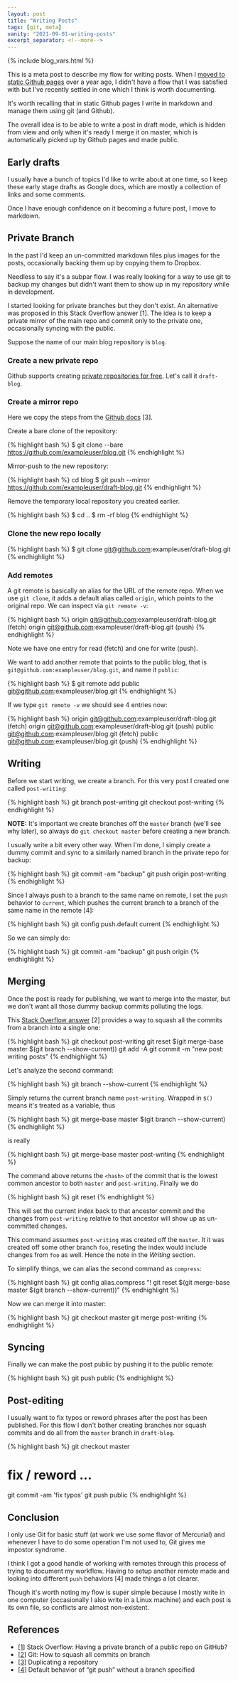 ```yaml
---
layout: post
title: "Writing Posts"
tags: [git, meta]
vanity: "2021-09-01-writing-posts"
excerpt_separator: <!--more-->
---
```


{% include blog_vars.html %}


This is a meta post to describe my flow for writing posts. When I [moved to static Github pages]({{site.url}}/blog/2020/07/11/from-wordpress-to-jekyll.html) over a year ago, I didn't have a flow that I was satisfied with but I've recently settled in one which I think is worth documenting.

<!--more-->

It's worth recalling that in static Github pages I write in markdown and manage them using git (and Github).

The overall idea is to be able to write a post in draft mode, which is hidden from view and only when it's ready I merge it on master, which is automatically picked up by Github pages and made public.

## Early drafts

I usually have a bunch of topics I'd like to write about at one time, so I keep these early stage drafts as Google docs, which are mostly a collection of links and some comments.

Once I have enough confidence on it becoming a future post, I move to markdown.

## Private Branch

In the past I'd keep an un-committed markdown files plus images for the posts, occasionally backing them up by copying them to Dropbox.

Needless to say it's a subpar flow. I was really looking for a way to use git to backup my changes but didn't want them to show up in my repository while in development.

I started looking for private branches but they don't exist. An alternative was proposed in this Stack Overflow answer [1]. The idea is to keep a private mirror of the main repo and commit only to the private one, occasionally syncing with the public.

Suppose the name of our main blog repository is `blog`.

### Create a new private repo

Github supports creating [private repositories for free](https://github.blog/2019-01-07-new-year-new-github/). Let's call it `draft-blog`.

### Create a mirror repo

Here we copy the steps from the [Github docs](https://docs.github.com/en/github/creating-cloning-and-archiving-repositories/creating-a-repository-on-github/duplicating-a-repository) [3].

Create a bare clone of the repository:

{% highlight bash %}
$ git clone --bare https://github.com/exampleuser/blog.git
{% endhighlight %}

Mirror-push to the new repository:

{% highlight bash %}
cd blog
$ git push --mirror https://github.com/exampleuser/draft-blog.git
{% endhighlight %}

Remove the temporary local repository you created earlier.

{% highlight bash %}
$ cd ..
$ rm -rf blog
{% endhighlight %}

### Clone the new repo locally

{% highlight bash %}
$ git clone git@github.com:exampleuser/draft-blog.git
{% endhighlight %}

### Add remotes

A git remote is basically an alias for the URL of the remote repo. When we use `git clone`, it adds a default alias called `origin`, which points to the original repo. We can inspect via `git remote -v`:

{% highlight bash %}
origin  git@github.com:exampleuser/draft-blog.git (fetch)
origin  git@github.com:exampleuser/draft-blog.git (push)
{% endhighlight %}

Note we have one entry for read (fetch) and one for write (push).

We want to add another remote that points to the public blog, that is `git@github.com:exampleuser/blog.git`, and name it `public`:

{% highlight bash %}
$ git remote add public git@github.com:exampleuser/blog.git
{% endhighlight %}

If we type `git remote -v` we should see 4 entries now:

{% highlight bash %}
origin  git@github.com:exampleuser/draft-blog.git (fetch)
origin  git@github.com:exampleuser/draft-blog.git (push)
public  git@github.com:exampleuser/blog.git (fetch)
public  git@github.com:exampleuser/blog.git (push)
{% endhighlight %}


## Writing

Before we start writing, we create a branch. For this very post I created one called `post-writing`:

{% highlight bash %}
git branch post-writing
git checkout post-writing
{% endhighlight %}

**NOTE:** It's important we create branches off the `master` branch (we'll see why later), so always do `git checkout master` before creating a new branch.

I usually write a bit every other way. When I'm done, I simply create a dummy commit and sync to a similarly named branch in the private repo for backup:

{% highlight bash %}
git commit -am "backup"
git push origin post-writing
{% endhighlight %}

Since I always push to a branch to the same name on remote, I set the `push` behavior to `current`, which pushes the current branch to a branch of the same name in the remote [4]:

{% highlight bash %}
git config push.default current
{% endhighlight %}

So we can simply do:

{% highlight bash %}
git commit -am "backup"
git push origin
{% endhighlight %}

## Merging

Once the post is ready for publishing, we want to merge into the master, but we don't want all those dummy backup commits polluting the logs.

This [Stack Overflow answer](https://stackoverflow.com/questions/25356810/git-how-to-squash-all-commits-on-branch) [2] provides a way to squash all the commits from a branch into a single one:

{% highlight bash %}
git checkout post-writing
git reset $(git merge-base master $(git branch --show-current))
git add -A
git commit -m "new post: writing posts"
{% endhighlight %}

Let's analyze the second command:

{% highlight bash %}
git branch --show-current
{% endhighlight %}

Simply returns the current branch name `post-writing`. Wrapped in `$()` means it's treated as a variable, thus

{% highlight bash %}
git merge-base master $(git branch --show-current)
{% endhighlight %}

is really

{% highlight bash %}
git merge-base master post-writing
{% endhighlight %}

The command above returns the `<hash>` of the commit that is the lowest common ancestor to both `master` and `post-writing`. Finally we do

{% highlight bash %}
git reset <hash>
{% endhighlight %}

This will set the current index back to that ancestor commit and the changes from `post-writing` relative to that ancestor will show up as un-committed changes.

This command assumes `post-writing` was created off the `master`. It it was created off some other branch `foo`, reseting the index would include changes from `foo` as well. Hence the note in the *Writing* section.

To simplify things, we can alias the second command as `compress`:

{% highlight bash %}
git config alias.compress "! git reset $(git merge-base master $(git branch --show-current))"
{% endhighlight %}

Now we can merge it into master:

{% highlight bash %}
git checkout master
git merge post-writing
{% endhighlight %}

## Syncing

Finally we can make the post public by pushing it to the public remote:

{% highlight bash %}
git push public
{% endhighlight %}

## Post-editing

I usually want to fix typos or reword phrases after the post has been published. For this flow I don't bother creating branches nor squash commits and do all from the `master` branch in `draft-blog`.

{% highlight bash %}
git checkout master
# fix / reword ...
git commit -am 'fix typos'
git push public
{% endhighlight %}

## Conclusion

I only use Git for basic stuff (at work we use some flavor of Mercurial) and whenever I have to do some operation I'm not used to, Git gives me impostor syndrome.

I think I got a good handle of working with remotes through this process of trying to document my workflow. Having to setup another remote made and looking into different `push` behaviors [4] made things a lot clearer.

Though it's worth noting my flow is super simple because I mostly write in one computer (occasionally I also write in a Linux machine) and each post is its own file, so conflicts are almost non-existent.

## References

* [[1](https://stackoverflow.com/questions/7983204/having-a-private-branch-of-a-public-repo-on-github)] Stack Overflow: Having a private branch of a public repo on GitHub?
* [[2](https://stackoverflow.com/questions/25356810/git-how-to-squash-all-commits-on-branch)] Git: How to squash all commits on branch
* [[3](https://docs.github.com/en/github/creating-cloning-and-archiving-repositories/creating-a-repository-on-github/duplicating-a-repository)] Duplicating a repository
* [[4](https://stackoverflow.com/questions/948354/default-behavior-of-git-push-without-a-branch-specified)] Default behavior of “git push” without a branch specified

